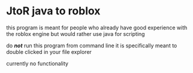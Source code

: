 # JtoR  java to roblox

this program is meant for people who already have good experience with the roblox engine but would rather use java for scripting

do ***not*** run this program from command line it is specifically meant to double clicked in your file explorer

currently no functionality
